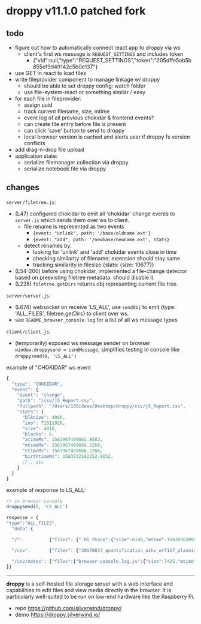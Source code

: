 # droppy v11.1.0 patched fork



## todo

- figure out how to automatically connect react app to droppy via ws
  - client's first ws message is `REQUEST_SETTINGS` and includes token 
    - {"vId":null,"type":"REQUEST_SETTINGS","token":"205dffe5ab5b855ef9d49142c5b0e137"}
- use GET in react to load files
- write fileprovider component to manage linkage w/ droppy
  - should be able to set droppy config: watch folder
  - use file-system-react or something similar / easy
- for each file in fileprovider: 
  - assign uuid
  - track current filename, size, mtime
  - event log of all previous chokidar & frontend events?
  - can create file entry before file is present
  - can click 'save' button to send to droppy
  - local browser version is cached and alerts user if droppy fs version conflicts
- add drag-n-drop file upload
- application state:
  - serialize filemanager collection via droppy
  - serialize notebook file via droppy

  

## changes

`server/filetree.js`:
- (L47) configured chokidar to emit all 'chokidar' change events to `server.js` which sends them over ws to client.
  - file rename is represented as two events
    - `{event: "unlink", path: '/base/oldname.ext'}` 
    - `{event: "add", path: '/newbase/newname.ext', stats}`
  - detect renames by: 
    - looking for 'unlink' and 'add' chokidar events close in time
    - checking similarity of filename; extension should stay same
    - tracking similarity in filesize {stats: {size: 10677}}
- (L54-200) before using chokidar, implemented a file-change detector based on preexisting filetree metadata. should disable it.
- (L228) `filetree.getDirs` returns obj representing current file tree.

`server/server.js`:
- (L674) websocket on  receive 'LS_ALL', use `sendObj` to emit {type: 'ALL_FILES', filetree.getDirs} to client over ws.
- see `README_browser_console.log` for a list of all ws message types

`client/client.js`:
- (temporarily) exposed ws message sender on browser `window.droppysend = sendMessage`; simplifies testing in console like `droppysend(0, 'LS_ALL')`


example of "CHOKIDAR" ws event
```js
{
  "type": "CHOKIDAR",
  "event": {
    "event": "change",
    "path": "/csv/j5_Report.csv",
    "fullpath": "/Users/100ideas/Desktop/droppy/csv/j5_Report.csv",
    "stats": {
      "blksize": 4096,
      "ino": 71011926,
      "size": 4010,
      "blocks": 8,
      "atimeMs": 1563967409662.8582,
      "mtimeMs": 1563967409666.2268,
      "ctimeMs": 1563967409666.2268,
      "birthtimeMs": 1563932162252.8052,
      //.. etc
    }
  }
}
```

example of response to LS_ALL:
```js
// in browser console
droppysend(0, 'LS_ALL')

response = {
"type":"ALL_FILES",
  "data":{

  "/":          {"files": {".DS_Store":{"size":6148,"mtime":1563956509557},"j5_Report.csv":{"size":3988,        "mtime":1563930180731},"nochockinew.txt":{"size":874,"mtime":1563964489898},"project-trackbook ux interview 1.md":{"size":7129,"mtime":1538466815770},"puc19fsa.txt":{"size":2825,"mtime":1563933760441}},"size":88932,"mtime":1563964448891},

  "/csv":       {"files": {"20170817_quantification_oshv_orf117_plasmid - QubitData_2017-08-17_10-33-11.csv":{"size":491,"mtime":1563932162253},".DS_Store":{"size":6148,"mtime":1563956468567},"Oligo_Synthesis_cgg.csv":{"size":891,"mtime":1563964329627},"j5_Report.csv":{"size":3988,"mtime":1563932162255}},"size":18950,"mtime":1563962620331},

  "/csv/notes": {"files":{"browser-console.log.js":{"size":7425,"mtime":1563962332069},"foo.txt":{"size":7,"mtime":1563956500700}},"size":7432,"mtime":1563956752451}
}}
```





---

**droppy** is a self-hosted file storage server with a web interface and capabilities to edit files and view media directly in the browser. It is particularly well-suited to be run on low-end hardware like the Raspberry Pi.

- repo https://github.com/silverwind/droppy/
- demo https://droppy.silverwind.io/
